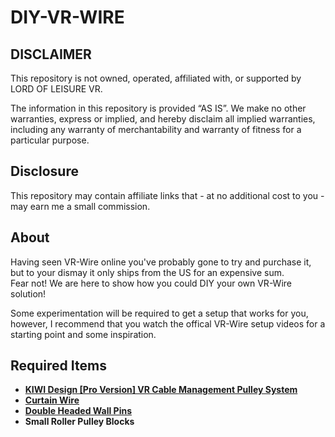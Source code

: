 # DIY-VR-WIRE
## DISCLAIMER
This repository is not owned, operated, affiliated with, or supported by LORD OF LEISURE VR.

The information in this repository is provided “AS IS”. We make no other warranties, express or implied, and hereby disclaim all implied warranties, including any warranty of merchantability and warranty of fitness for a particular purpose.

## Disclosure
This repository may contain affiliate links that - at no additional cost to you - may earn me a small commission.

## About
Having seen VR-Wire online you've probably gone to try and purchase it, but to your dismay it only ships from the US for an expensive sum.  
Fear not! We are here to show how you could DIY your own VR-Wire solution!

Some experimentation will be required to get a setup that works for you, however, I recommend that you watch the offical VR-Wire setup videos for a starting point and some inspiration.

## Required Items
- [**KIWI Design [Pro Version] VR Cable Management Pulley System**](https://amzn.to/3lBIByp)
- [**Curtain Wire**](https://amzn.to/3xUCj1R)
- [**Double Headed Wall Pins**](https://amzn.to/3dfKoVg)
- **Small Roller Pulley Blocks**
